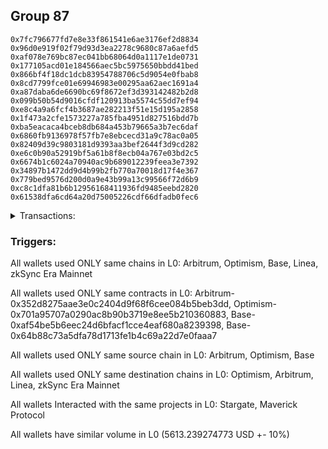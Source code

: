 ## Group 87

```0x9f5cfbf78dcc24e4adbecba041cceeeaeecf01f6
0x7fc796677fd7e8e33f861541e6ae3176ef2d8834
0x96d0e919f02f79d93d3ea2278c9680c87a6aefd5
0xaf078e769bc87ec041bb68064d0a1117e1de0731
0x177105acd01e184566aec5bc5975650bbdd41bed
0x866bf4f18dc1dcb83954788706c5d9054e0fbab8
0x8cd7799fce01e69946983e00295aa62aec1691a4
0xa87daba6de6690bc69f8672ef3d393142482b2d8
0x099b50b54d9016cfdf120913ba5574c55dd7ef94
0xe8c4a9a6fcf4b3687ae282213f51e15d195a2858
0x1f473a2cfe1573227a785fba4951d827516bdd7b
0xba5eacaca4bceb8db684a453b79665a3b7ec6daf
0x6860fb9136978f57fb7e8ebcecd31a9c78ac0a05
0x82409d39c9803181d9393aa3bef2644f3d9cd282
0xe6c0b90a52919bf5a61b8f8ecb04a767e03bd2c5
0x6674b1c6024a70940ac9b689012239feea3e7392
0x34897b1472dd9d4b99b2fb770a70018d17f4e367
0x779bed9576d200d0a9e43b99a13c99566f72d6b9
0xc8c1dfa81b6b12956168411936fd9485eebd2820
0x61538dfa6cd64a20d75005226cdf66dfadb0fec6
```
<details>
<summary>Transactions:</summary>

Hashes: 

Wallet: 0x9f5cfbf78dcc24e4adbecba041cceeeaeecf01f6

       Hash: 0x0c542e063f6382986acd2b155461eee8b56ce974659db980c6f548bf3eae9587
         - source chain: Arbitrum
         - destination chain: Optimism
         - project: Stargate
         - contract: 0x352d8275aae3e0c2404d9f68f6cee084b5beb3dd
         - value USD: 2802.792209428
       Hash: 0xfca20dd84dbbaa3adca4bee70d7073458b3e640a41653df8b8d99e07ab6b5a14
         - source chain: Arbitrum
         - destination chain: Optimism
         - project: Stargate
         - contract: 0x352d8275aae3e0c2404d9f68f6cee084b5beb3dd
         - value USD: 3.441928124
       Hash: 0x73640cb3a903db9677c25971666236eaf1d177e4b8e8f2545e396cb059d19c4f
         - source chain: Optimism
         - destination chain: Arbitrum
         - project: Stargate
         - contract: 0x701a95707a0290ac8b90b3719e8ee5b210360883
         - value USD: 2803.876679414
       Hash: 0x3e8f0a018c9ce037e996556f2f7e325bd38e55ab7b10779639b7d5baa569afa5
         - source chain: Base
         - destination chain: Linea
         - project: Stargate
         - contract: 0xaf54be5b6eec24d6bfacf1cce4eaf680a8239398
         - value USD: 3.128457807
       Hash: 0x2304c7af6a0dd1545ce34f51900be8f624bebd93fba6e74f112f74df4a7b1d38
         - source chain: Base
         - destination chain: zkSync Era Mainnet
         - project: Maverick Protocol
         - contract: 0x64b88c73a5dfa78d1713fe1b4c69a22d7e0faaa7
Wallet: 0x7fc796677fd7e8e33f861541e6ae3176ef2d8834

       Hash:0xe04a677d352210096f23eb916d7ccfd7100afe722ca52a31aae21f5f0b1d4217
         - source chain: Arbitrum
         - destination chain: Optimism
         - project: Stargate
         - contract: 0x352d8275aae3e0c2404d9f68f6cee084b5beb3dd
         - value USD: 2800.214078231
       Hash:0x547cf9cb94c2f9124caac311d9d25802c6e07e0c59a0d8c3645242ce60192994
         - source chain: Arbitrum
         - destination chain: Optimism
         - project: Stargate
         - contract: 0x352d8275aae3e0c2404d9f68f6cee084b5beb3dd
         - value USD: 3.441928004
       Hash:0xf98edfab4868e723e1eb1cc92f22d3c04f056a5fd9541eaa2de12267028b276e
         - source chain: Optimism
         - destination chain: Arbitrum
         - project: Stargate
         - contract: 0x701a95707a0290ac8b90b3719e8ee5b210360883
         - value USD: 2801.297552323
       Hash:0x66328f590fe225f25109dfd02be9d00d9834dbd1dc9ac931f4757b240d76ac0f
         - source chain: Base
         - destination chain: Linea
         - project: Stargate
         - contract: 0xaf54be5b6eec24d6bfacf1cce4eaf680a8239398
         - value USD: 3.128457807
       Hash:0x93ce7f63861381eaea7bc0d7d9516c0169ce2c7f46c382489d804e7067673132
         - source chain: Base
         - destination chain: zkSync Era Mainnet
         - project: Maverick Protocol
         - contract: 0x64b88c73a5dfa78d1713fe1b4c69a22d7e0faaa7
Wallet: 0x96d0e919f02f79d93d3ea2278c9680c87a6aefd5

       Hash:0x4723bd828a40783662913915a993b0ee2a43720fda4d5a871a9649333ea0c545
         - source chain: Arbitrum
         - destination chain: Optimism
         - project: Stargate
         - contract: 0x352d8275aae3e0c2404d9f68f6cee084b5beb3dd
         - value USD: 2798.763404421
       Hash:0xae618ada4d48487265c2810187c2488d12122bea28abb1a584b2192c4ce1cba3
         - source chain: Arbitrum
         - destination chain: Optimism
         - project: Stargate
         - contract: 0x352d8275aae3e0c2404d9f68f6cee084b5beb3dd
         - value USD: 3.441927943
       Hash:0x5ca081520238aeda3b7384877159e39fa50605f2795578cbb4e33f21f9fac303
         - source chain: Optimism
         - destination chain: Arbitrum
         - project: Stargate
         - contract: 0x701a95707a0290ac8b90b3719e8ee5b210360883
         - value USD: 2799.846316573
       Hash:0x0329a3f10770f7aa0495e8bb3e0b5bb6ae4f75651c7fa8a6bc7f6a9a025fcf85
         - source chain: Base
         - destination chain: Linea
         - project: Stargate
         - contract: 0xaf54be5b6eec24d6bfacf1cce4eaf680a8239398
         - value USD: 3.128457807
       Hash:0x9e9ba833f34819c258e0fbfb4a4a3f540bc8ce2d9a19d55311fe4ee665bdbd6b
         - source chain: Base
         - destination chain: zkSync Era Mainnet
         - project: Maverick Protocol
         - contract: 0x64b88c73a5dfa78d1713fe1b4c69a22d7e0faaa7
Wallet: 0xaf078e769bc87ec041bb68064d0a1117e1de0731

       Hash:0x110965898b3272fb11de0ac4de23cf7e909f0eb76961f7deb56c22a34d4f14a8
         - source chain: Arbitrum
         - destination chain: Optimism
         - project: Stargate
         - contract: 0x352d8275aae3e0c2404d9f68f6cee084b5beb3dd
         - value USD: 2798.680841253
       Hash:0x6b636a45c125ccf8e2e08d2eb4bf0c726ed6bf57bd9d22954358922ce41f23a0
         - source chain: Arbitrum
         - destination chain: Optimism
         - project: Stargate
         - contract: 0x352d8275aae3e0c2404d9f68f6cee084b5beb3dd
         - value USD: 3.441926156
       Hash:0xb0b42375740d8b84643487cc4166af5842db994c922ca1315a50916a16852e22
         - source chain: Optimism
         - destination chain: Arbitrum
         - project: Stargate
         - contract: 0x701a95707a0290ac8b90b3719e8ee5b210360883
         - value USD: 2799.751943669
       Hash:0x5e60541960601d2b224e8d94e4a91dc8bef7bdd784d5bebd6bbeabc0ae1ab593
         - source chain: Base
         - destination chain: Linea
         - project: Stargate
         - contract: 0xaf54be5b6eec24d6bfacf1cce4eaf680a8239398
         - value USD: 3.128457807
       Hash:0x9c35d7c1c466ff9c3c46c05796901d96b8fb054cabd99162742172737b85f59d
         - source chain: Base
         - destination chain: zkSync Era Mainnet
         - project: Maverick Protocol
         - contract: 0x64b88c73a5dfa78d1713fe1b4c69a22d7e0faaa7
Wallet: 0x177105acd01e184566aec5bc5975650bbdd41bed

       Hash:0xf0798b8b2fdbc4bfe63b3fb8a09849e479319fc840aab70c19d271198404d214
         - source chain: Arbitrum
         - destination chain: Optimism
         - project: Stargate
         - contract: 0x352d8275aae3e0c2404d9f68f6cee084b5beb3dd
         - value USD: 2812.359394951
       Hash:0x55324bb5f41a144f99e318deb86b3ccfd08c7377eba156d7d7f4c60820a86755
         - source chain: Arbitrum
         - destination chain: Optimism
         - project: Stargate
         - contract: 0x352d8275aae3e0c2404d9f68f6cee084b5beb3dd
         - value USD: 3.441951312
       Hash:0xf9153ee0b7469f6641fa57802b5e07146b285ba3bbf4f914821fe2245d6558d4
         - source chain: Optimism
         - destination chain: Arbitrum
         - project: Stargate
         - contract: 0x701a95707a0290ac8b90b3719e8ee5b210360883
         - value USD: 2810.671979467
       Hash:0x324901e2dfcfd1d027a7b808735a90b41356f6a99c4c301a54a5bd415f85b0e5
         - source chain: Base
         - destination chain: Linea
         - project: Stargate
         - contract: 0xaf54be5b6eec24d6bfacf1cce4eaf680a8239398
         - value USD: 3.128457807
       Hash:0x84e316a9ade6c1f5581b91bfc3a5654736e26bba847e47eae669fd6c6db77f8b
         - source chain: Base
         - destination chain: zkSync Era Mainnet
         - project: Maverick Protocol
         - contract: 0x64b88c73a5dfa78d1713fe1b4c69a22d7e0faaa7
Wallet: 0x866bf4f18dc1dcb83954788706c5d9054e0fbab8

       Hash:0xa0cc9a7407f7818aaec08d1cf6659b9559305871cb4428e8b0a0720de35d208c
         - source chain: Arbitrum
         - destination chain: Optimism
         - project: Stargate
         - contract: 0x352d8275aae3e0c2404d9f68f6cee084b5beb3dd
         - value USD: 2798.924362202
       Hash:0xcb3bc28498b62d0c19fd99a58f22341df97a49e3fe5a849caf2712d35841a000
         - source chain: Arbitrum
         - destination chain: Optimism
         - project: Stargate
         - contract: 0x352d8275aae3e0c2404d9f68f6cee084b5beb3dd
         - value USD: 3.441951252
       Hash:0x688034cd55b959fd3f9b0448cbbac45f0f9ec7f25f65068f447e8ffc5ab5731d
         - source chain: Optimism
         - destination chain: Arbitrum
         - project: Stargate
         - contract: 0x701a95707a0290ac8b90b3719e8ee5b210360883
         - value USD: 2797.245008855
       Hash:0x637a6c9902dc254b2669c330ee053a939519121a66525efc1bc31a11750d3211
         - source chain: Base
         - destination chain: Linea
         - project: Stargate
         - contract: 0xaf54be5b6eec24d6bfacf1cce4eaf680a8239398
         - value USD: 3.128457807
       Hash:0x9bef07eba0d282b614fcab6934cebb2acdc103e7ee93bb6e83f3b497849e2463
         - source chain: Base
         - destination chain: zkSync Era Mainnet
         - project: Maverick Protocol
         - contract: 0x64b88c73a5dfa78d1713fe1b4c69a22d7e0faaa7
Wallet: 0x8cd7799fce01e69946983e00295aa62aec1691a4

       Hash:0x370acec338f168a9e5f9bdabc3b502300e4ff529869e3b0f8a59c94f3a9ae1c7
         - source chain: Arbitrum
         - destination chain: Optimism
         - project: Stargate
         - contract: 0x352d8275aae3e0c2404d9f68f6cee084b5beb3dd
         - value USD: 2801.491278599
       Hash:0xc214808f4bc56ecc0b923226397aeaff4576bb64d671796605914d57afb1093f
         - source chain: Arbitrum
         - destination chain: Optimism
         - project: Stargate
         - contract: 0x352d8275aae3e0c2404d9f68f6cee084b5beb3dd
         - value USD: 3.441951433
       Hash:0xe0d971405e100f8432ebea8fd790d44deeda51d8f88d6543fa3df3c8368e6579
         - source chain: Optimism
         - destination chain: Arbitrum
         - project: Stargate
         - contract: 0x701a95707a0290ac8b90b3719e8ee5b210360883
         - value USD: 2799.810384417
       Hash:0x39c86af7275cd7065306c7b52f5e4ebcfd4186dc071a2f302ef632c395e096ab
         - source chain: Base
         - destination chain: Linea
         - project: Stargate
         - contract: 0xaf54be5b6eec24d6bfacf1cce4eaf680a8239398
         - value USD: 3.128457807
       Hash:0x464b233c02c18f12f6716e6ff7287987d90976a2d635bbfe272d9ed0133eb34e
         - source chain: Base
         - destination chain: zkSync Era Mainnet
         - project: Maverick Protocol
         - contract: 0x64b88c73a5dfa78d1713fe1b4c69a22d7e0faaa7
Wallet: 0xa87daba6de6690bc69f8672ef3d393142482b2d8

       Hash:0x19ca51d51fc3d87b3e1d8fa887a3b0d16bfcfc159b08b6f854f633777c55d9d5
         - source chain: Arbitrum
         - destination chain: Optimism
         - project: Stargate
         - contract: 0x352d8275aae3e0c2404d9f68f6cee084b5beb3dd
         - value USD: 2797.453051599
       Hash:0x4d7d469ed075a45a38d67af3cd83330956ee236c54e01acec42627602812795f
         - source chain: Arbitrum
         - destination chain: Optimism
         - project: Stargate
         - contract: 0x352d8275aae3e0c2404d9f68f6cee084b5beb3dd
         - value USD: 3.441951373
       Hash:0xb29f4faa4999568fe2952ef29535df7647db426b6208b59bbfdc1d88cd4dd965
         - source chain: Optimism
         - destination chain: Arbitrum
         - project: Stargate
         - contract: 0x701a95707a0290ac8b90b3719e8ee5b210360883
         - value USD: 2797.454764416
       Hash:0x41813501b5d713d8b10a43149b40e2291e86eae0fe3520ed962d926b89a43f55
         - source chain: Base
         - destination chain: Linea
         - project: Stargate
         - contract: 0xaf54be5b6eec24d6bfacf1cce4eaf680a8239398
         - value USD: 3.128457807
       Hash:0xda48e916ef7c502958dbb7103905133078045d9c7334326011c4007a521b27ae
         - source chain: Base
         - destination chain: zkSync Era Mainnet
         - project: Maverick Protocol
         - contract: 0x64b88c73a5dfa78d1713fe1b4c69a22d7e0faaa7
Wallet: 0x099b50b54d9016cfdf120913ba5574c55dd7ef94

       Hash:0x587e44c42f679a484df2eacdb28da47889f0adf7c0369eeb6ec59747ffc7509d
         - source chain: Arbitrum
         - destination chain: Optimism
         - project: Stargate
         - contract: 0x352d8275aae3e0c2404d9f68f6cee084b5beb3dd
         - value USD: 2797.350037619
       Hash:0x3916eb6dd7e37243000a9409085323ce4cf9193422d35bc841d9df4493582a77
         - source chain: Arbitrum
         - destination chain: Optimism
         - project: Stargate
         - contract: 0x352d8275aae3e0c2404d9f68f6cee084b5beb3dd
         - value USD: 3.441949822
       Hash:0x8d1215180177478eb9039f31a593b0bb1b011833d0faf2aabfee4d2b28611203
         - source chain: Optimism
         - destination chain: Arbitrum
         - project: Stargate
         - contract: 0x701a95707a0290ac8b90b3719e8ee5b210360883
         - value USD: 2795.671629172
       Hash:0x9c86250c494b73246d80eb1f23ecb74cc688b660c78f23b6280f211438c6e564
         - source chain: Base
         - destination chain: Linea
         - project: Stargate
         - contract: 0xaf54be5b6eec24d6bfacf1cce4eaf680a8239398
         - value USD: 3.128457807
       Hash:0xebca08c216f209d899bbfd6d17c63cfea50d66d0b62328159ffe94b1c6bf2bf7
         - source chain: Base
         - destination chain: zkSync Era Mainnet
         - project: Maverick Protocol
         - contract: 0x64b88c73a5dfa78d1713fe1b4c69a22d7e0faaa7
Wallet: 0xe8c4a9a6fcf4b3687ae282213f51e15d195a2858

       Hash:0xdcdd51d73813a97d8696af320e801723438268bce760286442841ca6ea3f5c84
         - source chain: Arbitrum
         - destination chain: Optimism
         - project: Stargate
         - contract: 0x352d8275aae3e0c2404d9f68f6cee084b5beb3dd
         - value USD: 2808.985576875
       Hash:0x52fada2888b59dc67e5f6d4e2930a0f024439eef4e6e2174d13a4622a076d996
         - source chain: Arbitrum
         - destination chain: Optimism
         - project: Stargate
         - contract: 0x352d8275aae3e0c2404d9f68f6cee084b5beb3dd
         - value USD: 3.442934461
       Hash:0xcbc9c70ea01fd22659bfe2994177fcc24e622dccefbb54bc641f6ec1fd2fe4a8
         - source chain: Optimism
         - destination chain: Arbitrum
         - project: Stargate
         - contract: 0x701a95707a0290ac8b90b3719e8ee5b210360883
         - value USD: 2807.300186174
       Hash:0x3135cc65f082626b1ed0c90d4a5ff78ba354469e64b147bfa67aef5e65d34b94
         - source chain: Base
         - destination chain: Linea
         - project: Stargate
         - contract: 0xaf54be5b6eec24d6bfacf1cce4eaf680a8239398
         - value USD: 3.128457807
       Hash:0xae1c2fe963535371b393885924c45ed4d5274fb6db8ca19344484736b37a425e
         - source chain: Base
         - destination chain: zkSync Era Mainnet
         - project: Maverick Protocol
         - contract: 0x64b88c73a5dfa78d1713fe1b4c69a22d7e0faaa7
Wallet: 0x1f473a2cfe1573227a785fba4951d827516bdd7b

       Hash:0x627010e43b9a8b7272e348903cbdd764dc1c83aac8b99e6688da59be2b77cb88
         - source chain: Arbitrum
         - destination chain: Optimism
         - project: Stargate
         - contract: 0x352d8275aae3e0c2404d9f68f6cee084b5beb3dd
         - value USD: 2798.130500127
       Hash:0xe1e357cd5628b491e13aabad68be39737c6b820a4e956ab1aa81fb192939dca7
         - source chain: Arbitrum
         - destination chain: Optimism
         - project: Stargate
         - contract: 0x352d8275aae3e0c2404d9f68f6cee084b5beb3dd
         - value USD: 3.442934401
       Hash:0xd579100fb067e90572793e60826702f4345ffe4c40a15b2efff1c0161fef8c16
         - source chain: Optimism
         - destination chain: Arbitrum
         - project: Stargate
         - contract: 0x701a95707a0290ac8b90b3719e8ee5b210360883
         - value USD: 2796.45162373
       Hash:0x4a762d9d844f344998e81482ab5918a41ac3fd2724a0ae4da887ef57e066f004
         - source chain: Base
         - destination chain: Linea
         - project: Stargate
         - contract: 0xaf54be5b6eec24d6bfacf1cce4eaf680a8239398
         - value USD: 3.128457807
       Hash:0x3431e0231a2a0f7dd73020d38a508ba87474b456bec8330c111b5e7f991257c6
         - source chain: Base
         - destination chain: zkSync Era Mainnet
         - project: Maverick Protocol
         - contract: 0x64b88c73a5dfa78d1713fe1b4c69a22d7e0faaa7
Wallet: 0xba5eacaca4bceb8db684a453b79665a3b7ec6daf

       Hash:0xf451ef0c74af124af27a9d599e122d1d18b94c47e91af5fee715b373ae9fb17d
         - source chain: Arbitrum
         - destination chain: Optimism
         - project: Stargate
         - contract: 0x352d8275aae3e0c2404d9f68f6cee084b5beb3dd
         - value USD: 2795.776291975
       Hash:0x2541af3cbbac4785157b0a860bcec093149cc9945d877a729df7be4e00005bd5
         - source chain: Arbitrum
         - destination chain: Optimism
         - project: Stargate
         - contract: 0x352d8275aae3e0c2404d9f68f6cee084b5beb3dd
         - value USD: 3.442934341
       Hash:0xd562c103652b3a71f904ec054a67ea32229765b5a8a607c10b75ca2aea689fed
         - source chain: Optimism
         - destination chain: Arbitrum
         - project: Stargate
         - contract: 0x701a95707a0290ac8b90b3719e8ee5b210360883
         - value USD: 2794.098827427
       Hash:0x5970a9ca1ee45c922c6f46e063d2d640f4d86e45dc036139759d7e3fa13e4c73
         - source chain: Base
         - destination chain: Linea
         - project: Stargate
         - contract: 0xaf54be5b6eec24d6bfacf1cce4eaf680a8239398
         - value USD: 3.128457807
       Hash:0x7f7ed281359b068be6f55bcbdaa5af5735d614b7fce54422b381c7df7cab8d94
         - source chain: Base
         - destination chain: zkSync Era Mainnet
         - project: Maverick Protocol
         - contract: 0x64b88c73a5dfa78d1713fe1b4c69a22d7e0faaa7
Wallet: 0x6860fb9136978f57fb7e8ebcecd31a9c78ac0a05

       Hash:0xcb19fa65370bc410ac895264aa591bb61b9ceb666d8b2a05b5bd194e7a748dd1
         - source chain: Arbitrum
         - destination chain: Optimism
         - project: Stargate
         - contract: 0x352d8275aae3e0c2404d9f68f6cee084b5beb3dd
         - value USD: 2795.566662401
       Hash:0xec642d6737983942d301a65cba0c8b839de2f138cbf1553510da5e4a7560b346
         - source chain: Arbitrum
         - destination chain: Optimism
         - project: Stargate
         - contract: 0x352d8275aae3e0c2404d9f68f6cee084b5beb3dd
         - value USD: 3.442935884
       Hash:0x671efc0277ed6d1aae98542833b260390de30c396893222efc7afd91ca986192
         - source chain: Optimism
         - destination chain: Arbitrum
         - project: Stargate
         - contract: 0x701a95707a0290ac8b90b3719e8ee5b210360883
         - value USD: 2793.889323839
       Hash:0xb828e9696b0bfb022462e84a4d8191df0e8c36fd693efac0a15aa294b716d691
         - source chain: Base
         - destination chain: Linea
         - project: Stargate
         - contract: 0xaf54be5b6eec24d6bfacf1cce4eaf680a8239398
         - value USD: 3.128457807
       Hash:0x0156ef39c2ec79da0bf8112848a2ce9a92bf781f09c3b8fb355c10b1dbc4a61b
         - source chain: Base
         - destination chain: zkSync Era Mainnet
         - project: Maverick Protocol
         - contract: 0x64b88c73a5dfa78d1713fe1b4c69a22d7e0faaa7
Wallet: 0x82409d39c9803181d9393aa3bef2644f3d9cd282

       Hash:0x922535e48cae5a2e5e347a5261d2119c2d50ea3ef35f66d99dbc4965b001183e
         - source chain: Arbitrum
         - destination chain: Optimism
         - project: Stargate
         - contract: 0x352d8275aae3e0c2404d9f68f6cee084b5beb3dd
         - value USD: 2793.994226617
       Hash:0x106d3769c75cc97770e3e94ec8d405ac2186a46ba180b753dd4755024fdfc6ab
         - source chain: Arbitrum
         - destination chain: Optimism
         - project: Stargate
         - contract: 0x352d8275aae3e0c2404d9f68f6cee084b5beb3dd
         - value USD: 3.442929708
       Hash:0xca687d63e6e271a864e7e86cdcda43a8ea31921cf1c0062fdfe0289125116c8c
         - source chain: Optimism
         - destination chain: Arbitrum
         - project: Stargate
         - contract: 0x701a95707a0290ac8b90b3719e8ee5b210360883
         - value USD: 2792.317830954
       Hash:0x764a7b73c4769c0d77888a5eb360b99b68eb17f48efb7591d4c3f7792108d2db
         - source chain: Base
         - destination chain: Linea
         - project: Stargate
         - contract: 0xaf54be5b6eec24d6bfacf1cce4eaf680a8239398
         - value USD: 3.128457807
       Hash:0x038af20a5bb531f50d60d69e79320cfb339f1bde3502a0bf8a614cb9922544c6
         - source chain: Base
         - destination chain: zkSync Era Mainnet
         - project: Maverick Protocol
         - contract: 0x64b88c73a5dfa78d1713fe1b4c69a22d7e0faaa7
Wallet: 0xe6c0b90a52919bf5a61b8f8ecb04a767e03bd2c5

       Hash:0x5579f80b34f442b1f6686c821c3bd49dbaebf48bcd92fb281946d398b50181d2
         - source chain: Arbitrum
         - destination chain: Optimism
         - project: Stargate
         - contract: 0x352d8275aae3e0c2404d9f68f6cee084b5beb3dd
         - value USD: 2813.602724943
       Hash:0x711d0396291e9ad942b1f1bcab3214038738637bb5ace76250dcdcd502cdaa3a
         - source chain: Arbitrum
         - destination chain: Optimism
         - project: Stargate
         - contract: 0x352d8275aae3e0c2404d9f68f6cee084b5beb3dd
         - value USD: 3.441928064
       Hash:0x3322ed84c6e290f59d71e1eb0e3a7ca6d129baf8da3151d364852afc961c54f1
         - source chain: Optimism
         - destination chain: Arbitrum
         - project: Stargate
         - contract: 0x701a95707a0290ac8b90b3719e8ee5b210360883
         - value USD: 2814.733884934
       Hash:0xc416d7b819294bfef0fe238d2930d0990268ce1d933d021c321834256c02dc8d
         - source chain: Base
         - destination chain: Linea
         - project: Stargate
         - contract: 0xaf54be5b6eec24d6bfacf1cce4eaf680a8239398
         - value USD: 3.128457807
       Hash:0x1fafa222722d93f1dedb735b9ccbd87a7dbe18dbc7f6850261f36fe91ad5ac6a
         - source chain: Base
         - destination chain: zkSync Era Mainnet
         - project: Maverick Protocol
         - contract: 0x64b88c73a5dfa78d1713fe1b4c69a22d7e0faaa7
       Hash:0x7f351c29cdda17c658936dc34d521da2182990851c4ba39580675639313a2887
         - source chain: Base
         - destination chain: zkSync Era Mainnet
         - project: Maverick Protocol
         - contract: 0x64b88c73a5dfa78d1713fe1b4c69a22d7e0faaa7
Wallet: 0x6674b1c6024a70940ac9b689012239feea3e7392

       Hash:0x7f3269ad0a65ea5f89d4f20f7e2468d7ae10306fde75e10b7e9d03350d8d970a
         - source chain: Arbitrum
         - destination chain: Optimism
         - project: Stargate
         - contract: 0x352d8275aae3e0c2404d9f68f6cee084b5beb3dd
         - value USD: 2805.171855858
       Hash:0x63adb6a76f4d4eb86923af4870e5e8acfb043586a81f886ef61914014c9106db
         - source chain: Arbitrum
         - destination chain: Optimism
         - project: Stargate
         - contract: 0x352d8275aae3e0c2404d9f68f6cee084b5beb3dd
         - value USD: 3.443412589
       Hash:0xfe2c83f05b417023090c630c62c7ae524005b58c22494891c330ffd0246d0163
         - source chain: Optimism
         - destination chain: Arbitrum
         - project: Stargate
         - contract: 0x701a95707a0290ac8b90b3719e8ee5b210360883
         - value USD: 2803.488753913
       Hash:0x4c7df07f0a1ea79e68461d4f6642ab2e6f5517af60286a4183e4b8b255502f1b
         - source chain: Base
         - destination chain: Linea
         - project: Stargate
         - contract: 0xaf54be5b6eec24d6bfacf1cce4eaf680a8239398
         - value USD: 3.128457807
       Hash:0xb9cd70593a5a23c119aade89624f35126491f078d0a286451a8c82f805221df8
         - source chain: Base
         - destination chain: zkSync Era Mainnet
         - project: Maverick Protocol
         - contract: 0x64b88c73a5dfa78d1713fe1b4c69a22d7e0faaa7
Wallet: 0x34897b1472dd9d4b99b2fb770a70018d17f4e367

       Hash:0x284229429e60725ad1e990f19fa067385f3dab6e66a870273574db041750fceb
         - source chain: Arbitrum
         - destination chain: Optimism
         - project: Stargate
         - contract: 0x352d8275aae3e0c2404d9f68f6cee084b5beb3dd
         - value USD: 2791.754437225
       Hash:0xd69c15a2f86c03e19ac583423f10978f08b5418e23c1ac20eeb4a1c00f4c5eea
         - source chain: Arbitrum
         - destination chain: Optimism
         - project: Stargate
         - contract: 0x352d8275aae3e0c2404d9f68f6cee084b5beb3dd
         - value USD: 3.443409961
       Hash:0x4ba842abf29837a35861d3acbc21e93a49ae88b5dc8bc891da1367f89002fa75
         - source chain: Optimism
         - destination chain: Arbitrum
         - project: Stargate
         - contract: 0x701a95707a0290ac8b90b3719e8ee5b210360883
         - value USD: 2790.079385418
       Hash:0xed036acde849db279c3126f33a49c8e6a0f3c7e7d1a3d1975a54b523b8164e83
         - source chain: Base
         - destination chain: Linea
         - project: Stargate
         - contract: 0xaf54be5b6eec24d6bfacf1cce4eaf680a8239398
         - value USD: 3.128457807
       Hash:0x3bf92a8de8264bab288730fd48a65cd805072d18bd1ddc63e9353744c43d096b
         - source chain: Base
         - destination chain: zkSync Era Mainnet
         - project: Maverick Protocol
         - contract: 0x64b88c73a5dfa78d1713fe1b4c69a22d7e0faaa7
Wallet: 0x779bed9576d200d0a9e43b99a13c99566f72d6b9

       Hash:0x48b20d774947768c7e2af38952eaadeb86705e197f51cd1adbdfdd39ea67a1e8
         - source chain: Arbitrum
         - destination chain: Optimism
         - project: Stargate
         - contract: 0x352d8275aae3e0c2404d9f68f6cee084b5beb3dd
         - value USD: 2791.953815895
       Hash:0x3c56ed1673e6295820845c0b560b290fd62cc3db4bfa913b717977355b698b18
         - source chain: Arbitrum
         - destination chain: Optimism
         - project: Stargate
         - contract: 0x352d8275aae3e0c2404d9f68f6cee084b5beb3dd
         - value USD: 3.443411019
       Hash:0xdd8151e2badaf3fadad97b26a02caa8eefe7cb5acf1de965776d78eade867937
         - source chain: Optimism
         - destination chain: Arbitrum
         - project: Stargate
         - contract: 0x701a95707a0290ac8b90b3719e8ee5b210360883
         - value USD: 2790.278644102
       Hash:0x503f8a71cd91590ed188bc995882c668efe84b0d49ae8de85eb328d81c98f3db
         - source chain: Base
         - destination chain: Linea
         - project: Stargate
         - contract: 0xaf54be5b6eec24d6bfacf1cce4eaf680a8239398
         - value USD: 3.128457807
       Hash:0xeed66e4c24ddb8fb28cf1631abd8607114e053eace796f5d9cfc58ab2349b24b
         - source chain: Base
         - destination chain: zkSync Era Mainnet
         - project: Maverick Protocol
         - contract: 0x64b88c73a5dfa78d1713fe1b4c69a22d7e0faaa7
Wallet: 0xc8c1dfa81b6b12956168411936fd9485eebd2820

       Hash:0x963d49774c0ab95799f619df0d785cdf265036492965e809fbfa4adf192c7fe1
         - source chain: Arbitrum
         - destination chain: Optimism
         - project: Stargate
         - contract: 0x352d8275aae3e0c2404d9f68f6cee084b5beb3dd
         - value USD: 2794.294826459
       Hash:0x91a7f139711931999ddba2825d0a00a9fdef00eda0ed1dad9b1b80b6796acced
         - source chain: Arbitrum
         - destination chain: Optimism
         - project: Stargate
         - contract: 0x352d8275aae3e0c2404d9f68f6cee084b5beb3dd
         - value USD: 3.443411022
       Hash:0xed328ee3d02157615a2f48c8e3ad8f46dcbfc833b030b775961dc346af96e966
         - source chain: Optimism
         - destination chain: Arbitrum
         - project: Stargate
         - contract: 0x701a95707a0290ac8b90b3719e8ee5b210360883
         - value USD: 2792.618250816
       Hash:0xb1d85f87b431ddf6e0da8eed4762dcddeb4a2b0842e2a8c01d864a40e66bef6d
         - source chain: Base
         - destination chain: Linea
         - project: Stargate
         - contract: 0xaf54be5b6eec24d6bfacf1cce4eaf680a8239398
         - value USD: 3.128457807
       Hash:0x4ea8ffc9d5b970d0fb28509770df89dd0d7ec0dc59bfcd0a3496cf1832b7dc5e
         - source chain: Base
         - destination chain: zkSync Era Mainnet
         - project: Maverick Protocol
         - contract: 0x64b88c73a5dfa78d1713fe1b4c69a22d7e0faaa7
Wallet: 0x61538dfa6cd64a20d75005226cdf66dfadb0fec6

       Hash:0x672c5c6e2bbb09b914536acc8b15c0a62fbb87cc646988e5f59a39a3db21d3e2
         - source chain: Arbitrum
         - destination chain: Optimism
         - project: Stargate
         - contract: 0x352d8275aae3e0c2404d9f68f6cee084b5beb3dd
         - value USD: 2790.154262408
       Hash:0x1b5b105269b4a4cb265fe46d279ed18ccecfc43f36d66e344000bbef5671a201
         - source chain: Arbitrum
         - destination chain: Optimism
         - project: Stargate
         - contract: 0x352d8275aae3e0c2404d9f68f6cee084b5beb3dd
         - value USD: 3.443408832
       Hash:0xb0ba8b37d3807d47fbc77e7386d8c1ccec5289b304717efb81dcb0f267fe83a5
         - source chain: Optimism
         - destination chain: Arbitrum
         - project: Stargate
         - contract: 0x701a95707a0290ac8b90b3719e8ee5b210360883
         - value USD: 2788.480170498
       Hash:0x1e07a38d90b48128836c4000654403a607023417278fb410673b3cfb208d3b00
         - source chain: Base
         - destination chain: Linea
         - project: Stargate
         - contract: 0xaf54be5b6eec24d6bfacf1cce4eaf680a8239398
         - value USD: 3.128457807
       Hash:0x5b1dbe67eff41ba7251723c165853d90045e02e42fd7ed362ef2c9d637236308
         - source chain: Base
         - destination chain: zkSync Era Mainnet
         - project: Maverick Protocol
         - contract: 0x64b88c73a5dfa78d1713fe1b4c69a22d7e0faaa7

</details>


### Triggers: 
All wallets used ONLY same chains in L0: Arbitrum, Optimism, Base, Linea, zkSync Era Mainnet

All wallets used ONLY same contracts in L0: Arbitrum-0x352d8275aae3e0c2404d9f68f6cee084b5beb3dd, Optimism-0x701a95707a0290ac8b90b3719e8ee5b210360883, Base-0xaf54be5b6eec24d6bfacf1cce4eaf680a8239398, Base-0x64b88c73a5dfa78d1713fe1b4c69a22d7e0faaa7

All wallets used ONLY same source chain in L0: Arbitrum, Optimism, Base

All wallets used ONLY same destination chains in L0: Optimism, Arbitrum, Linea, zkSync Era Mainnet

All wallets Interacted with the same projects in L0: Stargate, Maverick Protocol

All wallets have similar volume in L0 (5613.239274773 USD +- 10%)

